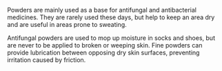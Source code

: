 Powders are mainly used as a base for antifungal and antibacterial medicines. They are rarely used these days, but help to keep an area dry and are useful in areas prone to sweating.

Antifungal powders are used to mop up moisture in socks and shoes, but are never to be applied to broken or weeping skin. Fine powders can provide lubrication between opposing dry skin surfaces, preventing irritation caused by friction.
